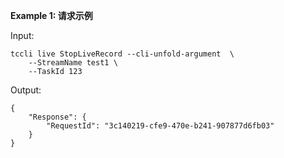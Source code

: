 **Example 1: 请求示例**



Input: 

```
tccli live StopLiveRecord --cli-unfold-argument  \
    --StreamName test1 \
    --TaskId 123
```

Output: 
```
{
    "Response": {
        "RequestId": "3c140219-cfe9-470e-b241-907877d6fb03"
    }
}
```

